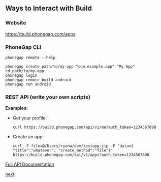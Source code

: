 ## Ways to Interact with Build

### Website

https://build.phonegap.com/apps

### PhoneGap CLI

```
phonegap remote --help
```

```
phonegap create path/to/my-app "com.example.app" "My App"
cd path/to/my-app
phonegap login
phonegap remote build android
phonegap run android
```

### REST API (write your own scripts)

**Examples:**

- Get your profile:
	```
	curl https://build.phonegap.com/api/v1/me?auth_token=1234567890
	```

- Create an app:
	```
	curl -F file=@/Users/ryanw/dev/testapp.zip -F 'data={ "title":"whatever", "create_method":"file"}' https://build.phonegap.com/api/v1/apps?auth_token=1234567890
	```


[Full API Documentation](http://docs.build.phonegap.com/en_US/developer_api_api.md.html#PhoneGap%20Build%20Developer%20API)

[next](2-make-your-app-do-stuff.md)
